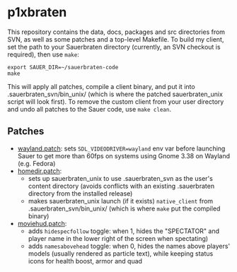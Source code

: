# p1xbraten

This repository contains the data, docs, packages and src directories from SVN, as well as some patches and a top-level Makefile. To build my client, set the path to your Sauerbraten directory (currently, an SVN checkout is required), then use `make`:

```
export SAUER_DIR=~/sauerbraten-code
make
```

This will apply all patches, compile a client binary, and put it into .sauerbraten_svn/bin_unix/ (which is where the patched sauerbraten_unix script will look first). To remove the custom client from your user directory and undo all patches to the Sauer code, use `make clean`.

## Patches

- [wayland.patch](./patches/wayland.patch): sets `SDL_VIDEODRIVER=wayland` env var before launching Sauer to get more than 60fps on systems using Gnome 3.38 on Wayland (e.g. Fedora)
- [homedir.patch](./patches/homedir.patch):
    - sets up sauerbraten_unix to use .sauerbraten_svn as the user's content directory (avoids conflicts with an existing .sauerbraten directory from the installed release)
    - makes sauerbraten_unix launch (if it exists) `native_client` from .sauerbraten_svn/bin_unix/ (which is where `make` put the compiled binary)
- [moviehud.patch](./patches/moviehud.patch):
    - adds `hidespecfollow` toggle: when 1, hides the "SPECTATOR" and player name in the lower right of the screen when spectating)
    - adds `namesabovehead` toggle: when 0, hides the names above players' models (usually rendered as particle text), while keeping status icons for health boost, armor and quad
